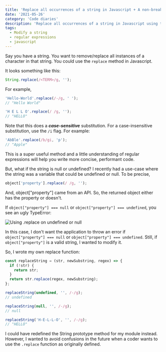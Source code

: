 ```yaml
---
title: 'Replace all occurrences of a string in Javascript + A non-breaking solution'
date: '2021-05-26'
category: 'Code diaries'
description: 'Replace all occurrences of a string in Javascript using the .replace method. A solution to using this method when the original string is null or undefined.'
tags:
  - Modify a string
  - regular expressions
  - javascript
---
```


Say you have a string. You want to remove/replace all instances of a character in that string. You could use the `replace` method in Javascript.

It looks something like this:
```jsx
String.replace(/<TERM>/g, '');
```

For example,
```jsx
'Hello-World'.replace(/-/g, ' ');
// "Hello World"

'H E L L O'.replace(/ /g, '');
// "HELLO"
```

Note that this does a **_case-sensitive_** substitution. For a case-insensitive substitution, use the `/i` flag. For example:
```jsx
'AbBle'.replace(/b/gi, 'p');
// "Apple"
```

This is a super useful method and a little understanding of regular expressions will help you write more concise, performant code.

But, what if the string is null or undefined? I recently had a use-case where the string was a variable that could be undefined or null. To be precise,
```jsx
object['property'].replace(/ /g, '');
```

And, object\["property"\] came from an API. So, the returned object either has the property or doesn't.

If `object["property"] === null` or `object["property"] === undefined`, you see an ugly TypeError:

![Using .replace on undefined or null](/postImages/undefined-null-replace-error.png)

In this case, I don't want the application to throw an error if `object["property"] === null` or `object["property"] === undefined`. Still, if `object["property"]` is a valid string, I wanted to modify it.

So, I wrote my own replace function:
```jsx
const replaceString = (str, newSubstring, regex) => {
  if (!str) {
    return str;
  }
  return str.replace(regex, newSubstring);
};

replaceString(undefined, '', /-/g);
// undefined

replaceString(null, '', /-/g);
// null

replaceString('H-E-L-L-O', '', /-/g);
// "HELLO"
```

I could have redefined the String prototype method for my module instead. However, I wanted to avoid confusions in the future when a coder wants to use the `.replace` function as originally defined.
